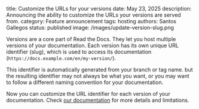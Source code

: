 title: Customize the URLs for your versions
date: May 23, 2025
description: Announcing the ability to customize the URLs your versions are served from.
category: Feature announcement
tags: hosting
authors: Santos Gallegos
status: published
image: /images/update-version-slug.png

Versions are a core part of Read the Docs.
They let you host multiple versions of your documentation.
Each version has its own unique URL identifier (slug),
which is used to access its documentation (`https://docs.example.com/en/my-version/`).

This identifier is automatically generated from your branch or tag name.
but the resulting identifier may not always be what you want,
or you may want to follow a different naming convention for your documentation.

Now you can customize the URL identifier for each version of your documentation.
Check [our documentation](https://docs.readthedocs.com/platform/stable/versions.html#version-url-identifier-slug) for more details and limitations.

